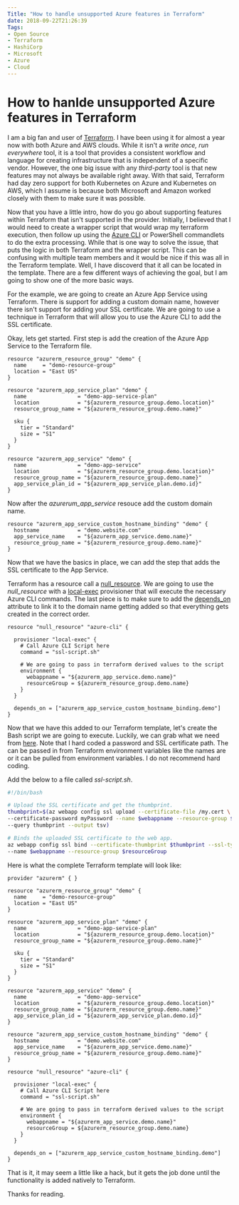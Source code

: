 ```yaml
---
Title: "How to handle unsupported Azure features in Terraform"
date: 2018-09-22T21:26:39
Tags: 
- Open Source
- Terraform
- HashiCorp
- Microsoft
- Azure
- Cloud
---
```

# How to hanlde unsupported Azure features in Terraform

I am a big fan and user of [Terraform](https://www.terraform.io/). I have been using it for almost a year now with both Azure and AWS clouds. While it isn't a *write once, run everywhere* tool, it is a tool that provides a consistent workflow and language for creating infrastructure that is independent of a specific vendor. However, the one big issue with any *third-party* tool is that new features may not always be available right away. With that said, Terraform had day zero support for both Kubernetes on Azure and Kubernetes on AWS, which I assume is because both Microsoft and Amazon worked closely with them to make sure it was possible.

Now that you have a little intro, how do you go about supporting features within Terraform that isn't supported in the provider. Initially, I believed that I would need to create a wrapper script that would wrap my terraform execution, then follow up using the [Azure CLI](https://docs.microsoft.com/en-us/cli/azure/install-azure-cli?view=azure-cli-latest) or PowerShell commandlets to do the extra processing. While that is one way to solve the issue, that puts the logic in both Terraform and the wrapper script. This can be confusing with multiple team members and it would be nice if this was all in the Terraform template. Well, I have discoverd that it all can be located in the template. There are a few different ways of achieving the goal, but I am going to show one of the more basic ways.

For the example, we are going to create an Azure App Service using Terraform. There is support for adding a custom domain name, however there isn't support for adding your SSL certificate. We are going to use a technique in Terraform that will allow you to use the Azure CLI to add the SSL certificate.

Okay, lets get started. First step is add the creation of the Azure App Service to the Terraform file.

```HCL
resource "azurerm_resource_group" "demo" {
  name     = "demo-resource-group"
  location = "East US"
}

resource "azurerm_app_service_plan" "demo" {
  name                = "demo-app-service-plan"
  location            = "${azurerm_resource_group.demo.location}"
  resource_group_name = "${azurerm_resource_group.demo.name}"

  sku {
    tier = "Standard"
    size = "S1"
  }
}

resource "azurerm_app_service" "demo" {
  name                = "demo-app-service"
  location            = "${azurerm_resource_group.demo.location}"
  resource_group_name = "${azurerm_resource_group.demo.name}"
  app_service_plan_id = "${azurerm_app_service_plan.demo.id}"
}
```

Now after the *azurerum_app_service* resouce add the custom domain name.

```HCL
resource "azurerm_app_service_custom_hostname_binding" "demo" {
  hostname            = "demo.website.com"
  app_service_name    = "${azurerm_app_service.demo.name}"
  resource_group_name = "${azurerm_resource_group.demo.name}"
}
```

Now that we have the basics in place, we can add the step that adds the SSL certificate to the App Service.

Terraform has a resource call a [null_resource](https://www.terraform.io/docs/providers/null/resource.html). We are going to use the *null_resource* with a [local-exec](https://www.terraform.io/docs/provisioners/local-exec.html) provisioner that will execute the necessary Azure CLI commands. The last piece is to make sure to add the [depends_on](https://www.terraform.io/intro/getting-started/dependencies.html#implicit-and-explicit-dependencies) attribute to link it to the domain name getting added so that everything gets created in the correct order.

```HCL
resource "null_resource" "azure-cli" {
  
  provisioner "local-exec" {
    # Call Azure CLI Script here
    command = "ssl-script.sh"

    # We are going to pass in terraform derived values to the script
    environment {
      webappname = "${azurerm_app_service.demo.name}"
      resourceGroup = ${azurerm_resource_group.demo.name}
    }
  }

  depends_on = ["azurerm_app_service_custom_hostname_binding.demo"]
}
```

Now that we have this added to our Terraform template, let's create the Bash script we are going to execute. Luckily, we can grab what we need from [here](https://docs.microsoft.com/en-us/azure/app-service/scripts/app-service-cli-configure-ssl-certificate). Note that I hard coded a password and SSL certificate path. The can be passed in from Terraform environment variables like the names are or it can be pulled from environment variables. I do not recommend hard coding.

Add the below to a file called *ssl-script.sh*.

```Bash
#!/bin/bash

# Upload the SSL certificate and get the thumbprint.
thumbprint=$(az webapp config ssl upload --certificate-file /my.cert \
--certificate-password myPassword --name $webappname --resource-group $resourceGroup \
--query thumbprint --output tsv)

# Binds the uploaded SSL certificate to the web app.
az webapp config ssl bind --certificate-thumbprint $thumbprint --ssl-type SNI \
--name $webappname --resource-group $resourceGroup
```

Here is what the complete Terraform template will look like:

```HCL
provider "azurerm" { }

resource "azurerm_resource_group" "demo" {
  name     = "demo-resource-group"
  location = "East US"
}

resource "azurerm_app_service_plan" "demo" {
  name                = "demo-app-service-plan"
  location            = "${azurerm_resource_group.demo.location}"
  resource_group_name = "${azurerm_resource_group.demo.name}"

  sku {
    tier = "Standard"
    size = "S1"
  }
}

resource "azurerm_app_service" "demo" {
  name                = "demo-app-service"
  location            = "${azurerm_resource_group.demo.location}"
  resource_group_name = "${azurerm_resource_group.demo.name}"
  app_service_plan_id = "${azurerm_app_service_plan.demo.id}"
}

resource "azurerm_app_service_custom_hostname_binding" "demo" {
  hostname            = "demo.website.com"
  app_service_name    = "${azurerm_app_service.demo.name}"
  resource_group_name = "${azurerm_resource_group.demo.name}"
}

resource "null_resource" "azure-cli" {
  
  provisioner "local-exec" {
    # Call Azure CLI Script here
    command = "ssl-script.sh"

    # We are going to pass in terraform derived values to the script
    environment {
      webappname = "${azurerm_app_service.demo.name}"
      resourceGroup = ${azurerm_resource_group.demo.name}
    }
  }

  depends_on = ["azurerm_app_service_custom_hostname_binding.demo"]
}
```

That is it, it may seem a little like a hack, but it gets the job done until the functionality is added natively to Terraform.

Thanks for reading.
